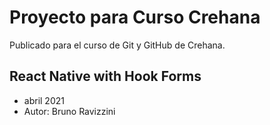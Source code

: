 # Proyecto para Curso Crehana
Publicado para el curso de Git y GitHub de Crehana.

## React Native with Hook Forms

- abril 2021
- Autor: Bruno Ravizzini

